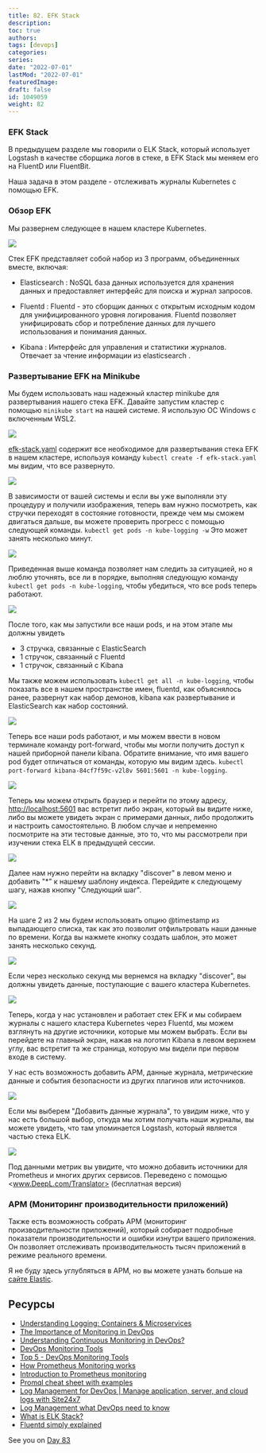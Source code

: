 ```yaml
---
title: 82. EFK Stack
description: 
toc: true
authors:
tags: [devops]
categories:
series: 
date: "2022-07-01"
lastMod: "2022-07-01"
featuredImage:
draft: false
id: 1049059
weight: 82
---
```

### EFK Stack

В предыдущем разделе мы говорили о ELK Stack, который использует Logstash в качестве сборщика логов в стеке, в EFK Stack мы меняем его на FluentD или FluentBit.

Наша задача в этом разделе - отслеживать журналы Kubernetes с помощью EFK.

### Обзор EFK

Мы развернем следующее в нашем кластере Kubernetes.

![](../images/Day82_Monitoring1.ru.png?v1)

Стек EFK представляет собой набор из 3 программ, объединенных вместе, включая:

- Elasticsearch : NoSQL база данных используется для хранения данных и предоставляет интерфейс для поиска и журнал запросов.

- Fluentd : Fluentd - это сборщик данных с открытым исходным кодом для унифицированного уровня логирования. Fluentd позволяет унифицировать сбор и потребление данных для лучшего использования и понимания данных.

- Kibana : Интерфейс для управления и статистики журналов. Отвечает за чтение информации из elasticsearch .

### Развертывание EFK на Minikube

Мы будем использовать наш надежный кластер minikube для развертывания нашего стека EFK. Давайте запустим кластер с помощью `minikube start` на нашей системе. Я использую ОС Windows с включенным WSL2.

![](../images/Day82_Monitoring2.ru.png?v1)

[efk-stack.yaml](.../Monitoring/EFK%20Stack/efk-stack.yaml) содержит все необходимое для развертывания стека EFK в нашем кластере, используя команду `kubectl create -f efk-stack.yaml` мы видим, что все развернуто.

![](../images/Day82_Monitoring3.ru.png?v1)

В зависимости от вашей системы и если вы уже выполняли эту процедуру и получили изображения, теперь вам нужно посмотреть, как стручки переходят в состояние готовности, прежде чем мы сможем двигаться дальше, вы можете проверить прогресс с помощью следующей команды. `kubectl get pods -n kube-logging -w` Это может занять несколько минут.

![](../images/Day82_Monitoring4.ru.png?v1)

Приведенная выше команда позволяет нам следить за ситуацией, но я люблю уточнять, все ли в порядке, выполняя следующую команду `kubectl get pods -n kube-logging`, чтобы убедиться, что все pods теперь работают.

![](../images/Day82_Monitoring5.ru.png?v1)

После того, как мы запустили все наши pods, и на этом этапе мы должны увидеть

- 3 стручка, связанные с ElasticSearch
- 1 стручок, связанный с Fluentd
- 1 стручок, связанный с Kibana

Мы также можем использовать `kubectl get all -n kube-logging`, чтобы показать все в нашем пространстве имен, fluentd, как объяснялось ранее, развернут как набор демонов, kibana как развертывание и ElasticSearch как набор состояний.

![](../images/Day82_Monitoring6.ru.png?v1)

Теперь все наши pods работают, и мы можем ввести в новом терминале команду port-forward, чтобы мы могли получить доступ к нашей приборной панели kibana. Обратите внимание, что имя вашего pod будет отличаться от команды, которую мы видим здесь. `kubectl port-forward kibana-84cf7f59c-v2l8v 5601:5601 -n kube-logging`.

![](../images/Day82_Monitoring7.ru.png?v1)

Теперь мы можем открыть браузер и перейти по этому адресу, <http://localhost:5601> вас встретит либо экран, который вы видите ниже, либо вы можете увидеть экран с примерами данных, либо продолжить и настроить самостоятельно. В любом случае и непременно посмотрите на эти тестовые данные, это то, что мы рассмотрели при изучении стека ELK в предыдущей сессии.

![](../images/Day82_Monitoring8.ru.png?v1)

Далее нам нужно перейти на вкладку "discover" в левом меню и добавить "*" к нашему шаблону индекса. Перейдите к следующему шагу, нажав кнопку "Следующий шаг".

![](../images/Day82_Monitoring9.ru.png?v1)

На шаге 2 из 2 мы будем использовать опцию @timestamp из выпадающего списка, так как это позволит отфильтровать наши данные по времени. Когда вы нажмете кнопку создать шаблон, это может занять несколько секунд.

![](../images/Day82_Monitoring10.ru.png?v1)

Если через несколько секунд мы вернемся на вкладку "discover", вы должны увидеть данные, поступающие с вашего кластера Kubernetes.

![](../images/Day82_Monitoring11.ru.png?v1)

Теперь, когда у нас установлен и работает стек EFK и мы собираем журналы с нашего кластера Kubernetes через Fluentd, мы можем взглянуть на другие источники, которые мы можем выбрать. Если вы перейдете на главный экран, нажав на логотип Kibana в левом верхнем углу, вас встретит та же страница, которую мы видели при первом входе в систему.

У нас есть возможность добавить APM, данные журнала, метрические данные и события безопасности из других плагинов или источников.

![](../images/Day82_Monitoring12.ru.png?v1)

Если мы выберем "Добавить данные журнала", то увидим ниже, что у нас есть большой выбор, откуда мы хотим получать наши журналы, вы можете увидеть, что там упоминается Logstash, который является частью стека ELK.

![](../images/Day82_Monitoring13.ru.png?v1)

Под данными метрик вы увидите, что можно добавить источники для Prometheus и многих других сервисов.  Переведено с помощью <www.DeepL.com/Translator> (бесплатная версия)

### APM (Мониторинг производительности приложений)

Также есть возможность собрать APM (мониторинг производительности приложений), который собирает подробные показатели производительности и ошибки изнутри вашего приложения. Он позволяет отслеживать производительность тысяч приложений в режиме реального времени.

Я не буду здесь углубляться в APM, но вы можете узнать больше на [сайте Elastic](https://www.elastic.co/observability/application-performance-monitoring).

## Ресурсы

- [Understanding Logging: Containers & Microservices](https://www.youtube.com/watch?v=MMVdkzeQ848)
- [The Importance of Monitoring in DevOps](https://www.devopsonline.co.uk/the-importance-of-monitoring-in-devops/)
- [Understanding Continuous Monitoring in DevOps?](https://medium.com/devopscurry/understanding-continuous-monitoring-in-devops-f6695b004e3b)
- [DevOps Monitoring Tools](https://www.youtube.com/watch?v=Zu53QQuYqJ0)
- [Top 5 - DevOps Monitoring Tools](https://www.youtube.com/watch?v=4t71iv_9t_4)
- [How Prometheus Monitoring works](https://www.youtube.com/watch?v=h4Sl21AKiDg)
- [Introduction to Prometheus monitoring](https://www.youtube.com/watch?v=5o37CGlNLr8)
- [Promql cheat sheet with examples](https://www.containiq.com/post/promql-cheat-sheet-with-examples)
- [Log Management for DevOps | Manage application, server, and cloud logs with Site24x7](https://www.youtube.com/watch?v=J0csO_Shsj0)
- [Log Management what DevOps need to know](https://devops.com/log-management-what-devops-teams-need-to-know/)
- [What is ELK Stack?](https://www.youtube.com/watch?v=4X0WLg05ASw)
- [Fluentd simply explained](https://www.youtube.com/watch?v=5ofsNyHZwWE&t=14s)

See you on [Day 83](../day83)
